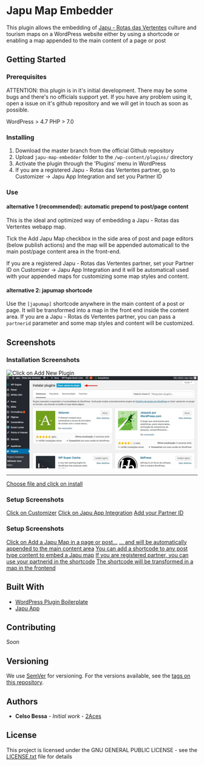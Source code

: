 # Japu Map Embedder

This plugin allows the embedding of [Japu - Rotas das Vertentes](https://www.japuapp.com.br) culture and tourism maps on a WordPress website either by using a shortcode or enabling a map appended to the main content of a page or post

## Getting Started

### Prerequisites

ATTENTION: this plugin is in it's initial development. There may be some bugs and there's no officials support yet. If you have any problem using it, open a issue on it's github repository and we will get in touch as soon as possible.

WordPress  > 4.7
PHP > 7.0

### Installing

1. Download the master branch from the official Github repository
2. Upload `japu-map-embedder` folder to the `/wp-content/plugins/` directory
3. Activate the plugin through the 'Plugins' menu in WordPress
4. If you are a registered Japu - Rotas das Vertentes partner, go to Customizer -> Japu App Integration and set you Partner ID

### Use

#### alternative 1 (recommended): automatic prepend to post/page content

This is the ideal and optimized way of embedding a Japu - Rotas das Vertentes webapp map.

Tick the Add Japu Map checkbox in the side area of post and page editors (below publish actions) and the map  will be appended automaticall to the main post/page content area in the front-end.

If you are a registered Japu - Rotas das Vertentes partner, set your Partner ID on Customizer -> Japu App Integration and it will be automaticall used with your appended maps for customizing some map styles and content.

#### alternative 2: japumap shortcode

Use the `[japumap]` shortcode anywhere in the main content of a post or page. It will be transformed into a map in the front end inside the content area. If you are a  Japu - Rotas ds Vertentes partner, you can pass a `partnerid` parameter and some map styles and content will be customized.

## Screenshots

### Installation Screenshots
![Click on Add New Plugin][Click on Add New Plugin]
![Click on Upload Plugin][Click on Upload Plugin]

[Click on Add New Plugin]: (./screenshot-4.jpg)
[Click on Upload Plugin]: ./screenshot-5.jpg

-----
[Choose file and click on install](./screenshot-6.jpg)

### Setup Screenshots
[Click on Customizer](./screenshot-7.jpg)
[Click on Japu App Integration](./screenshot-8.jpg)
[Add your Partner ID](./screenshot-9.jpg)

### Setup Screenshots
[Click on Add a Japu Map in a page or post...](./screenshot-10.jpg)
[... and will be automatically appended to the main content area](./screenshot-11.jpg)
[You can add a shortcode to any post type content to embed a Japu map](./screenshot-12.jpg)
[If you are registered partner, you can use your partnerid in the shortcode](./screenshot-13.jpg)
[The shortcode will be transformed in a map in the frontend](./screenshot-14.jpg)

## Built With

* [WordPress Plugin Boilerplate](https://github.com/DevinVinson/WordPress-Plugin-Boilerplate)
* [Japu App](https://www.japuapp.com.br/)

## Contributing

Soon

## Versioning

We use [SemVer](http://semver.org/) for versioning. For the versions available, see the [tags on this repository](https://github.com/2aces/japu-map-embedder/tags).

## Authors

* **Celso Bessa** - *Initial work* - [2Aces](https://github.com/2aces/)

## License

This project is licensed under the GNU GENERAL PUBLIC LICENSE - see the [LICENSE.txt](LICENSE.txt) file for details